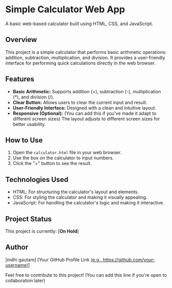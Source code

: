 # Simple Calculator Web App

A basic web-based calculator built using HTML, CSS, and JavaScript.

## Overview

This project is a simple calculator that performs basic arithmetic operations: addition, subtraction, multiplication, and division. It provides a user-friendly interface for performing quick calculations directly in the web browser.

## Features

* **Basic Arithmetic:** Supports addition (+), subtraction (-), multiplication (*), and division (/).
* **Clear Button:** Allows users to clear the current input and result.
* **User-Friendly Interface:** Designed with a clean and intuitive layout.
* **Responsive (Optional):** (You can add this if you've made it adapt to different screen sizes) The layout adjusts to different screen sizes for better usability.

## How to Use

1.  Open the `calculator.html` file in your web browser.
2.  Use the box on the calculator to input numbers.
3.  Click the "+" button to see the result.


## Technologies Used

* HTML: For structuring the calculator's layout and elements.
* CSS: For styling the calculator and making it visually appealing.
* JavaScript: For handling the calculator's logic and making it interactive.

## Project Status

This project is currently: [**On Hold**]

## Author

[nidhi gautam]
[Your GitHub Profile Link [(e.g., https://github.com/your-username)](https://github.com/nidhi902)]

Feel free to contribute to this project! (You can add this line if you're open to collaboration later)
